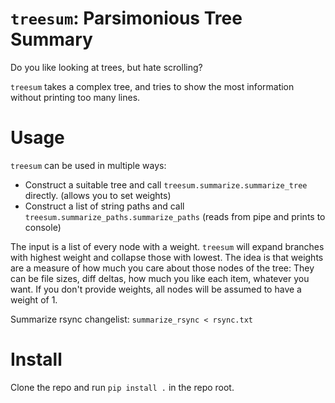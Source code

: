 # `treesum`: Parsimonious Tree Summary
Do you like looking at trees, but hate scrolling?

`treesum` takes a complex tree, and tries to show the most information without printing too many lines.

# Usage
`treesum` can be used in multiple ways:
* Construct a suitable tree and call `treesum.summarize.summarize_tree` directly. (allows you to set weights)
* Construct a list of string paths and call `treesum.summarize_paths.summarize_paths` (reads from pipe and prints to console)

The input is a list of every node with a weight. `treesum` will expand branches with highest weight and collapse those with lowest. The idea is that weights are a measure of how much you care about those nodes of the tree: They can be file sizes, diff deltas, how much you like each item, whatever you want. If you don't provide weights, all nodes will be assumed to have a weight of 1.

Summarize rsync changelist: `summarize_rsync < rsync.txt`

# Install
Clone the repo and run `pip install .` in the repo root.
